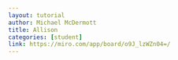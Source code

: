 ```yaml
---
layout: tutorial
author: Michael McDermott
title: Allison
categories: [student]
link: https://miro.com/app/board/o9J_lzWZn04=/
---
```

